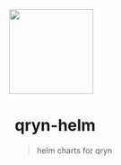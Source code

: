 <a href="https://qryn.dev" target="_blank">
<img src='https://user-images.githubusercontent.com/1423657/218816262-e0e8d7ad-44d0-4a7d-9497-0d383ed78b83.png' style="margin-left:-10px" width=150/>
</a>

# qryn-helm
> helm charts for qryn
